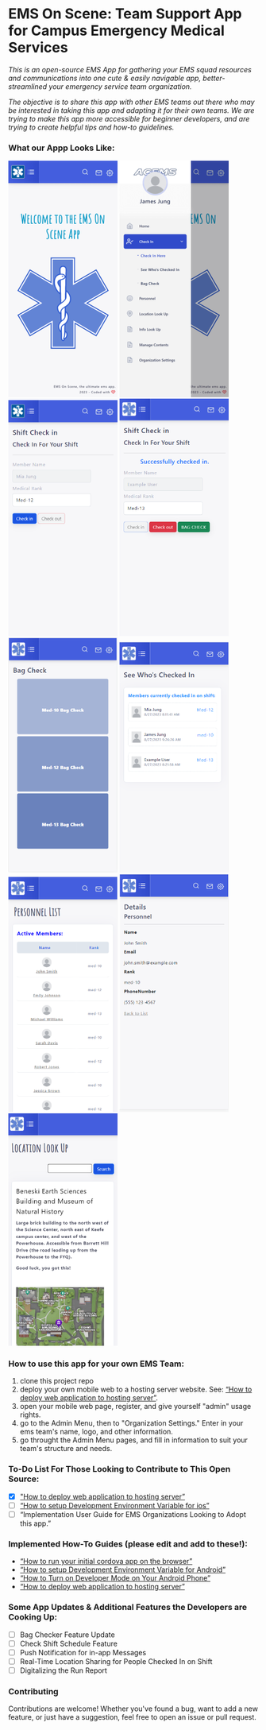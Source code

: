 # EMS On Scene: Team Support App for Campus Emergency Medical Services
*This is an open-source EMS App for gathering your EMS squad resources and communications into one cute & easily navigable app, better-streamlined your emergency service team organization.* 

*The objective is to share this app with other EMS teams out there who may be interested in taking this app and adapting it for their own teams. 
We are trying to make this app  more accessible for beginner developers, and are trying to create helpful tips and how-to guidelines.*

### What our Appp Looks Like:
<img src="./screenshots/screenshot001.png" style="width:220px;">   <img src="./screenshots/screenshot002.png" style="width:220px;">   <img src="./screenshots/check-in-screenshot.png" style="width:220px;">   <img src="./screenshots/check-in-screenshot2.png" style="width:220px;">   <img src="./screenshots/bag-check-screenshot.png" style="width:220px;">   <img src="./screenshots/see-whos-checked-in-screenshot.png" style="width:220px;">   <img src="./screenshots/personnel-screenshot.png" style="width:220px;">   <img src="./screenshots/personnel-details-screenshot.png" style="width:220px;">   <img src="./screenshots/location-lookup-screenshot.png" style="width:220px;">

### How to use this app for your own EMS Team:
1. clone this project repo
2. deploy your own mobile web to a hosting server website. See: [“How to deploy web application to hosting server”](https://github.com/J-S-Lab/ems-on-scene/blob/main/web/ems-onscene/README.md).
3. open your mobile web page, register, and give yourself "admin" usage rights.
4. go to the Admin Menu, then to "Organization Settings." Enter in your ems team's name, logo, and other information.
5. go throught the Admin Menu pages, and fill in information to suit your team's structure and needs.
  
### To-Do List For Those Looking to Contribute to This Open Source:
 - [x] ["How to deploy web application to hosting server”](https://github.com/J-S-Lab/ems-on-scene/blob/main/web/ems-onscene/README.md) 
 - [ ] [“How to setup Development Environment Variable for ios”](https://github.com/J-S-Lab/ems-on-scene/blob/main/cordova/emsoncall/ios.md)
 - [ ] “Implementation User Guide for EMS Organizations Looking to Adopt this app.”

### Implemented How-To Guides (please edit and add to these!):
* [“How to run your initial cordova app on the browser”](https://github.com/J-S-Lab/ems-on-scene/tree/main/cordova/emsoncall/browser.md)
* [“How to setup Development Environment Variable for Android”](https://github.com/J-S-Lab/ems-on-scene/blob/main/cordova/emsoncall/android.md)
* [“How to Turn on Developer Mode on Your Android Phone”](https://github.com/J-S-Lab/ems-on-scene/blob/main/cordova/emsoncall/android-developer-mode.md) 
* [“How to deploy web application to hosting server”](https://github.com/J-S-Lab/ems-on-scene/blob/main/web/ems-onscene/README.md)

### Some App Updates & Additional Features the Developers are Cooking Up:
 - [ ] Bag Checker Feature Update
 - [ ] Check Shift Schedule Feature
 - [ ] Push Notification for in-app Messages
 - [ ] Real-Time Location Sharing for People Checked In on Shift
 - [ ] Digitalizing the Run Report

### Contributing
Contributions are welcome! Whether you've found a bug, want to add a new feature, or just have a suggestion, feel free to open an issue or pull request.
